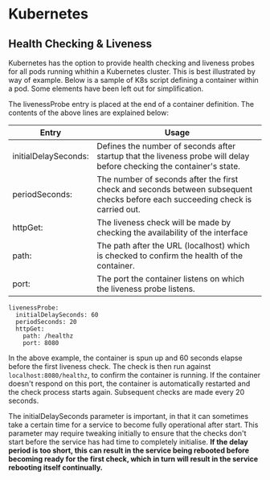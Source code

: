 # Kubernetes 
## Health Checking & Liveness
Kubernetes has the option to provide health checking and liveness probes for all pods running whithin a Kubernetes cluster. This is best illustrated by way of example. Below is a sample of K8s script defining a container within a pod. Some elements have been left out for simplification.

The livenessProbe entry is placed at the end of a container definition. The contents of the above lines are explained below:

| Entry | Usage |
|--|--|
|  initialDelaySeconds: | Defines the number of seconds after startup that the liveness probe will delay before checking the container's state.
|   periodSeconds: | The number of seconds after the first check and seconds between subsequent checks before each succeeding check is carried out.
|   httpGet: |The liveness check will be made by checking the availability of the interface
|   path: | The path after the URL (localhost) which is checked to confirm the health of the container.
|   port: | The port the container listens on which the liveness probe listens.
```
livenessProbe:
  initialDelaySeconds: 60
  periodSeconds: 20
  httpGet:
    path: /healthz
    port: 8080
```
In the above example, the container is spun up and 60 seconds elapse before the first liveness check. The check is then run against `localhost:8080/healthz`, to confirm the container is running. If the container doesn't respond on this port, the container is automatically restarted and the check process starts again. Subsequent checks are made every 20 seconds.

The initialDelaySeconds parameter is important, in that it can sometimes take a certain time for a service to become fully operational after start. This parameter may require tweaking initially to ensure that the checks don't start before the service has had time to completely initialise. **If the delay period is too short, this can result in the service being rebooted before becoming ready for the first check, which in turn will result in the service rebooting itself continually.**
